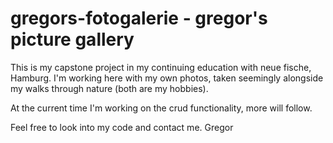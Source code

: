 ﻿# gregors-fotogalerie - gregor's picture gallery

 This is my capstone project in my continuing education with neue fische, Hamburg.
 I'm working here with my own photos, taken seemingly alongside my walks through nature (both are my hobbies).

 At the current time I'm working on the crud functionality, more will follow.

 Feel free to look into my code and contact me.
 Gregor
